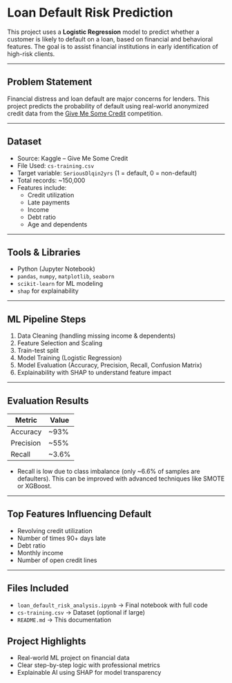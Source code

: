 #  Loan Default Risk Prediction

This project uses a **Logistic Regression** model to predict whether a customer is likely to default on a loan, based on financial and behavioral features. The goal is to assist financial institutions in early identification of high-risk clients.

---

##  Problem Statement
Financial distress and loan default are major concerns for lenders. This project predicts the probability of default using real-world anonymized credit data from the [Give Me Some Credit](https://www.kaggle.com/c/GiveMeSomeCredit/data) competition.

---

## Dataset
- Source: Kaggle – Give Me Some Credit
- File Used: `cs-training.csv`
- Target variable: `SeriousDlqin2yrs` (1 = default, 0 = non-default)
- Total records: ~150,000
- Features include:
  - Credit utilization
  - Late payments
  - Income
  - Debt ratio
  - Age and dependents

---

##  Tools & Libraries
- Python (Jupyter Notebook)
- `pandas`, `numpy`, `matplotlib`, `seaborn`
- `scikit-learn` for ML modeling
- `shap` for explainability

---

##  ML Pipeline Steps
1. Data Cleaning (handling missing income & dependents)
2. Feature Selection and Scaling
3. Train-test split
4. Model Training (Logistic Regression)
5. Model Evaluation (Accuracy, Precision, Recall, Confusion Matrix)
6. Explainability with SHAP to understand feature impact

---

##  Evaluation Results

| Metric     | Value     |
|------------|-----------|
| Accuracy   | ~93%      |
| Precision  | ~55%      |
| Recall     | ~3.6%     |

* Recall is low due to class imbalance (only ~6.6% of samples are defaulters). This can be improved with advanced techniques like SMOTE or XGBoost.

---

##  Top Features Influencing Default
- Revolving credit utilization
- Number of times 90+ days late
- Debt ratio
- Monthly income
- Number of open credit lines

---

##  Files Included
- `loan_default_risk_analysis.ipynb` → Final notebook with full code
- `cs-training.csv` → Dataset (optional if large)
- `README.md` → This documentation


##  Project Highlights

- Real-world ML project on financial data  
- Clear step-by-step logic with professional metrics  
- Explainable AI using SHAP for model transparency  
